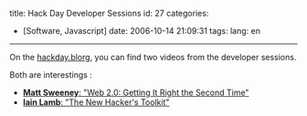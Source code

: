 title: Hack Day Developer Sessions
id: 27
categories:
- [Software, Javascript]
date: 2006-10-14 21:09:31
tags:
lang: en
---

On the [hackday.blorg](http://developer.yahoo.net/hackday/), you can find two videos from the developer sessions.

Both are interestings :

*   [**Matt Sweeney**: "Web 2.0: Getting It Right the Second Time"](http://rds.yahoo.com/_ylt=A9G_frqP1iVFv_MAkyYIP88F/SIG=163n5i3pn/EXP=1160194063/**http%3a//video.yahoo.com/video/play%3fvid=cccd4aa02a3993ab06e56af731346f78.926238%26vback=Studio%26vdone=http%253A%252F%252Fvideo.yahoo.com%252Fvideo%252Fstudio%253Fei%253DUTF-8)
*   [**Iain Lamb**: "The New Hacker's Toolkit"](http://rds.yahoo.com/_ylt=A9G_frqP1iVFv_MAjyYIP88F/SIG=1631b25vm/EXP=1160194063/**http%3a//video.yahoo.com/video/play%3fvid=cccd4aa02a3993ab06e56af731346f78.934229%26vback=Studio%26vdone=http%253A%252F%252Fvideo.yahoo.com%252Fvideo%252Fstudio%253Fei%253DUTF-8)